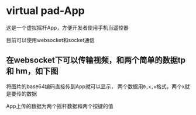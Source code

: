 # virtual pad-App

这是一个虚拟摇杆App，方便开发者使用手机当遥控器 


目前可以使用websocket和socket通信

## 在websocket下可以传输视频，和两个简单的数据tp 和 hm，如下图

将图片的base64编码直接传到App就可以显示，
两个数据用` 0,x,x `格式，两个x就是要传的数据

App上传的数据为两个摇杆数据和两个按键的值

